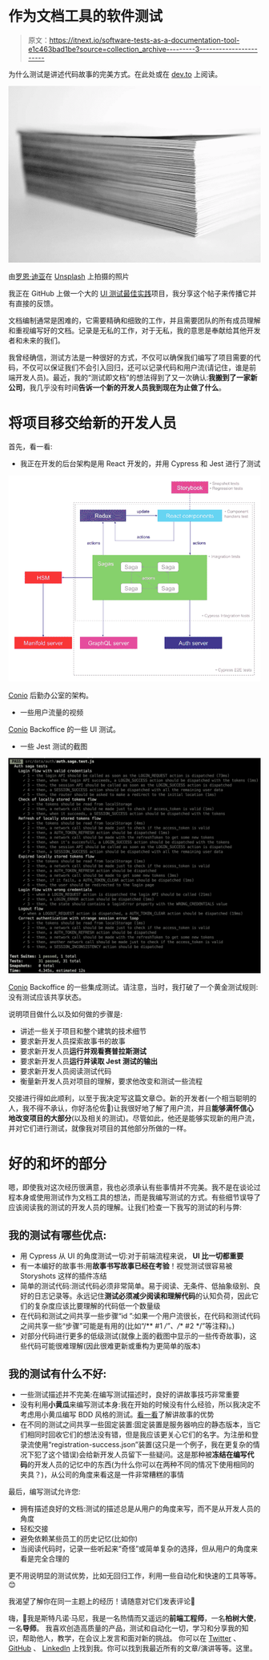 # 作为文档工具的软件测试

> 原文：<https://itnext.io/software-tests-as-a-documentation-tool-e1c463bad1be?source=collection_archive---------3----------------------->

为什么测试是讲述代码故事的完美方式。在此处或在 [dev.to](https://dev.to/noriste/software-tests-as-a-documentation-tool-36pl) 上阅读。

![](img/b7224a30d2bc409b2cec7e6a3c4e521f.png)

由[罗恩·迪亚](https://unsplash.com/photos/V29UWcALNko)在 [Unsplash](https://unsplash.com/s/photos/reverse?utm_source=unsplash&utm_medium=referral&utm_content=creditCopyText) 上拍摄的照片

我正在 GitHub 上做一个大的 [UI 测试最佳实践](https://github.com/NoriSte/ui-testing-best-practices?source=post_page---------------------------)项目，我分享这个帖子来传播它并有直接的反馈。

文档编制通常是困难的，它需要精确和细致的工作，并且需要团队的所有成员理解和重视编写好的文档。记录是无私的工作，对于无私，我的意思是奉献给其他开发者和未来的我们。

我曾经确信，测试方法是一种很好的方式，不仅可以确保我们编写了项目需要的代码，不仅可以保证我们不会引入回归，还可以记录代码和用户流(请记住，谁是前端开发人员)。最近，我的“测试即文档”的想法得到了又一次确认:**我搬到了一家新公司**，我几乎没有时间**告诉一个新的开发人员我到现在为止做了什么**。

# 将项目移交给新的开发人员

首先，看一看:

*   我正在开发的后台架构是用 React 开发的，并用 Cypress 和 Jest 进行了测试

![](img/ae17184aaa22ba70b721dbeda25bd5f2.png)

[Conio](https://business.conio.com/) 后勤办公室的架构。

*   一些用户流量的视频

[Conio](https://business.conio.com/) Backoffice 的一些 UI 测试。

*   一些 Jest 测试的截图

![](img/4f1c44187c80cd5c4fe432e15e841371.png)

[Conio](https://business.conio.com/) Backoffice 的一些集成测试。请注意，当时，我打破了一个黄金测试规则:没有测试应该共享状态。

说明项目做什么以及如何做的步骤是:

*   讲述一些关于项目和整个建筑的技术细节
*   要求新开发人员探索故事书的故事
*   要求新开发人员**运行并观看赛普拉斯测试**
*   要求新开发人员**运行并读取 Jest 测试的输出**
*   要求新开发人员阅读测试代码
*   衡量新开发人员对项目的理解，要求他改变和测试一些流程

交接进行得如此顺利，以至于我决定写这篇文章😊。新的开发者(一个相当聪明的人，我不得不承认，你好洛伦佐👋)让我很好地了解了用户流，并且**能够满怀信心地改变项目的大部分**(以及相关的测试)。尽管如此，他还是能够实现新的用户流，并对它们进行测试，就像我对项目的其他部分所做的一样。

# 好的和坏的部分

嗯，即使我对这次经历很满意，我也必须承认有些事情并不完美。我不是在谈论过程本身或使用测试作为文档工具的想法，而是我编写测试的方式。有些细节误导了应该阅读我的测试的开发人员的理解。让我们检查一下我写的测试的利与弊:

## 我的测试有哪些优点:

*   用 Cypress 从 UI 的角度测试一切:对于前端流程来说， **UI 比一切都重要**
*   有一本编好的故事书:用**故事书写故事已经在考验**！视觉测试很容易被 Storyshots 这样的插件冻结
*   简单的测试代码:测试代码必须非常简单。易于阅读、无条件、低抽象级别、良好的日志记录等。永远记住**测试必须减少阅读和理解代码**的认知负荷，因此它们的复杂度应该比要理解的代码低一个数量级
*   在代码和测试之间共享一些步骤“id ”:如果一个用户流很长，在代码和测试代码之间共享一些“步骤”可能是有用的(比如“/** #1 */”、/** #2 */”等注释)。)
*   对部分代码进行更多的低级测试(就像上面的截图中显示的一些传奇故事)，这些代码可能很难理解(因此很难更新或重构为更简单的版本)

## 我的测试有什么不好:

*   一些测试描述并不完美:在编写测试描述时，良好的讲故事技巧非常重要
*   没有利用**小黄瓜**来编写测试本身:我在开始的时候没有什么经验，所以我决定不考虑用小黄瓜编写 BDD 风格的测试。[看一看](https://cucumber.io/docs/gherkin/reference/)了解讲故事的优势
*   在不同的测试之间共享一些固定装置:固定装置是服务器响应的静态版本，当它们相同时回收它们的想法没有错，但是我应该更关心它们的名字。为注册和登录流使用“registration-success.json”装置(这只是一个例子，我在更复杂的情况下犯了这个错误)会给新开发人员留下一些疑问。这是那种被**冻结在编写代码**的开发人员的记忆中的东西(为什么你可以在两种不同的情况下使用相同的夹具？)，从公司的角度来看这是一件非常糟糕的事情

最后，编写测试允许您:

*   拥有描述良好的文档:测试的描述总是从用户的角度来写，而不是从开发人员的角度
*   轻松交接
*   避免依赖某些员工的历史记忆(比如你)
*   当阅读代码时，记录一些听起来“奇怪”或简单复杂的选择，但从用户的角度来看是完全合理的

更不用说明显的测试优势，比如无回归工作，利用一些自动化和快速的工具等等。😊

我渴望了解你在同一主题上的经历！请随意对它们发表评论🤗

嗨，👋我是斯特凡诺·马尼，我是一名热情而又遥远的**前端工程师**，一名**柏树大使**，一名**导师**。
我喜欢创造高质量的产品，测试和自动化一切，学习和分享我的知识，帮助他人，教学，在会议上发言和面对新的挑战。
你可以在 [Twitter](https://twitter.com/NoriSte?source=post_page---------------------------) 、 [GitHub](https://github.com/NoriSte?source=post_page---------------------------) 、 [LinkedIn](https://www.linkedin.com/in/noriste/?source=post_page---------------------------) 上找到我。你可以找到我最近所有的文章/演讲等等。这里。